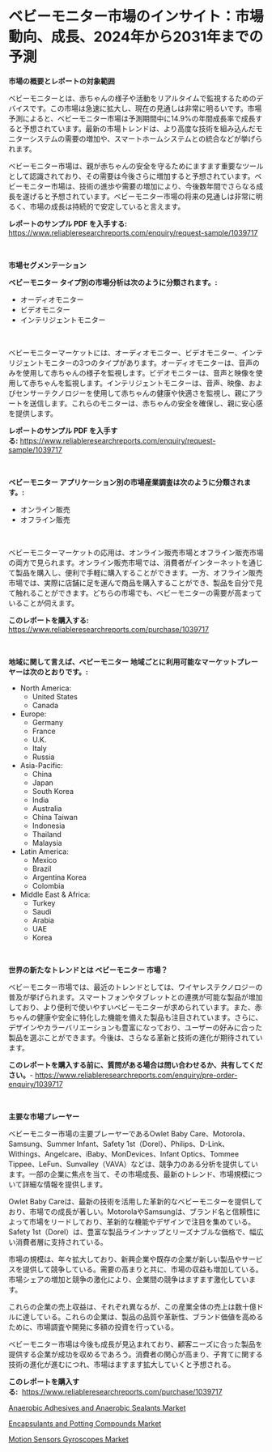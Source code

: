 <p><h1>ベビーモニター市場のインサイト：市場動向、成長、2024年から2031年までの予測</h1></p><p><strong>市場の概要とレポートの対象範囲</strong></p>
<p><p>ベビーモニターとは、赤ちゃんの様子や活動をリアルタイムで監視するためのデバイスです。この市場は急速に拡大し、現在の見通しは非常に明るいです。市場予測によると、ベビーモニター市場は予測期間中に14.9%の年間成長率で成長すると予想されています。最新の市場トレンドは、より高度な技術を組み込んだモニターシステムの需要の増加や、スマートホームシステムとの統合などが挙げられます。</p><p>ベビーモニター市場は、親が赤ちゃんの安全を守るためにますます重要なツールとして認識されており、その需要は今後さらに増加すると予想されています。ベビーモニター市場は、技術の進歩や需要の増加により、今後数年間でさらなる成長を遂げると予想されています。ベビーモニター市場の将来の見通しは非常に明るく、市場の成長は持続的で安定していると言えます。</p></p>
<p><strong>レポートのサンプル PDF を入手する:</strong> <a href="https://www.reliableresearchreports.com/enquiry/request-sample/1039717">https://www.reliableresearchreports.com/enquiry/request-sample/1039717</a></p>
<p>&nbsp;</p>
<p><strong>市場セグメンテーション</strong></p>
<p><strong>ベビーモニター タイプ別の市場分析は次のように分類されます。:</strong></p>
<p><ul><li>オーディオモニター</li><li>ビデオモニター</li><li>インテリジェントモニター</li></ul></p>
<p>&nbsp;</p>
<p><p>ベビーモニターマーケットには、オーディオモニター、ビデオモニター、インテリジェントモニターの3つのタイプがあります。オーディオモニターは、音声のみを使用して赤ちゃんの様子を監視します。ビデオモニターは、音声と映像を使用して赤ちゃんを監視します。インテリジェントモニターは、音声、映像、およびセンサーテクノロジーを使用して赤ちゃんの健康や快適さを監視し、親にアラートを送信します。これらのモニターは、赤ちゃんの安全を確保し、親に安心感を提供します。</p></p>
<p><strong>レポートのサンプル PDF を入手する:</strong>&nbsp;<a href="https://www.reliableresearchreports.com/enquiry/request-sample/1039717">https://www.reliableresearchreports.com/enquiry/request-sample/1039717</a></p>
<p>&nbsp;</p>
<p><strong> ベビーモニター アプリケーション別の市場産業調査は次のように分類されます。:</strong></p>
<p><ul><li>オンライン販売</li><li>オフライン販売</li></ul></p>
<p>&nbsp;</p>
<p><p>ベビーモニターマーケットの応用は、オンライン販売市場とオフライン販売市場の両方で見られます。オンライン販売市場では、消費者がインターネットを通じて製品を購入し、便利で手軽に購入することができます。一方、オフライン販売市場では、実際に店舗に足を運んで商品を購入することができ、製品を自分で見て触れることができます。どちらの市場でも、ベビーモニターの需要が高まっていることが伺えます。</p></p>
<p><strong>このレポートを購入する:</strong>&nbsp; <a href="https://www.reliableresearchreports.com/purchase/1039717">https://www.reliableresearchreports.com/purchase/1039717</a></p>
<p>&nbsp;</p>
<p><strong>地域に関して言えば、ベビーモニター 地域ごとに利用可能なマーケットプレーヤーは次のとおりです。:</strong></p>
<p><ul>
    <li>
        North America:
        <ul>
            <li>United States</li>
            <li>Canada</li>
        </ul>
    </li>
    <li>
        Europe:
        <ul>
            <li>Germany</li>
            <li>France</li>
            <li>U.K.</li>
            <li>Italy</li>
            <li>Russia</li>
        </ul>
    </li>
    <li>
        Asia-Pacific:
        <ul>
            <li>China</li>
            <li>Japan</li>
            <li>South Korea</li>
            <li>India</li>
            <li>Australia</li>
            <li>China Taiwan</li>
            <li>Indonesia</li>
            <li>Thailand</li>
            <li>Malaysia</li>
        </ul>
    </li>
    <li>
        Latin America:
        <ul>
            <li>Mexico</li>
            <li>Brazil</li>
            <li>Argentina Korea</li>
            <li>Colombia</li>
        </ul>
    </li>
    <li>
        Middle East & Africa:
        <ul>
            <li>Turkey</li>
            <li>Saudi</li>
            <li>Arabia</li>
            <li>UAE</li>
            <li>Korea</li>
        </ul>
    </li>
    </ul></p>
<p>&nbsp;</p>
<p><strong>世界の新たなトレンドとは ベビーモニター 市場？</strong></p>
<p><p>ベビーモニター市場では、最近のトレンドとしては、ワイヤレステクノロジーの普及が挙げられます。スマートフォンやタブレットとの連携が可能な製品が増加しており、より便利で使いやすいベビーモニターが求められています。また、赤ちゃんの健康や安全に特化した機能を備えた製品も注目されています。さらに、デザインやカラーバリエーションも豊富になっており、ユーザーの好みに合った製品を選ぶことができます。今後は、さらなる革新と技術の進化が期待されています。</p></p>
<p><strong>このレポートを購入する前に、質問がある場合は問い合わせるか、共有してください。</strong>- <a href="https://www.reliableresearchreports.com/enquiry/pre-order-enquiry/1039717">https://www.reliableresearchreports.com/enquiry/pre-order-enquiry/1039717</a></p>
<p>&nbsp;</p>
<p><strong>主要な市場プレーヤー</strong></p>
<p><p>ベビーモニター市場の主要プレーヤーであるOwlet Baby Care、Motorola、Samsung、Summer Infant、Safety 1st（Dorel）、Philips、D-Link、Withings、Angelcare、iBaby、MonDevices、Infant Optics、Tommee Tippee、LeFun、Sunvalley（VAVA）などは、競争力のある分析を提供しています。一部の企業に焦点を当て、その市場成長、最新のトレンド、市場規模について詳細な情報を提供します。</p><p>Owlet Baby Careは、最新の技術を活用した革新的なベビーモニターを提供しており、市場での成長が著しい。MotorolaやSamsungは、ブランド名と信頼性によって市場をリードしており、革新的な機能やデザインで注目を集めている。Safety 1st（Dorel）は、豊富な製品ラインナップとリーズナブルな価格で、幅広い消費者層に支持されている。</p><p>市場の規模は、年々拡大しており、新興企業や既存の企業が新しい製品やサービスを提供して競争している。需要の高まりと共に、市場の収益も増加している。市場シェアの増加と競争の激化により、企業間の競争はますます激化しています。</p><p>これらの企業の売上収益は、それぞれ異なるが、この産業全体の売上は数十億ドルに達している。これらの企業は、製品の品質や革新性、ブランド価値を高めるために、市場調査や開発に多額の投資を行っている。</p><p>ベビーモニター市場は今後も成長が見込まれており、顧客ニーズに合った製品を提供する企業が成功を収めるであろう。消費者の関心が高まり、子育てに関する技術の進化が進むにつれ、市場はますます拡大していくと予想される。</p></p>
<p><strong>このレポートを購入する:</strong>&nbsp;&nbsp;<a href="https://www.reliableresearchreports.com/purchase/1039717">https://www.reliableresearchreports.com/purchase/1039717</a></p>
<p><p><a href="https://view.publitas.com/reportprime-1/anaerobic-adhesives-and-anaerobic-sealants-market-size-and-growth-market-segmentation-regional-and-country-breakdowns-and-market-trends-for-period-from-2023-2030/">Anaerobic Adhesives and Anaerobic Sealants Market</a></p><p><a href="https://view.publitas.com/reportprime-1/global-encapsulants-and-potting-compounds-market-size-and-market-trends-insights-and-projections-from-2023-to-2030/">Encapsulants and Potting Compounds Market</a></p><p><a href="https://view.publitas.com/reportprime-1/motion-sensors-gyroscopes-market-size-share-trends-analysis-report-by-application-regional-outlook-competitive-strategies-and-segment-forecasts-2023-2030/">Motion Sensors Gyroscopes Market</a></p></p>